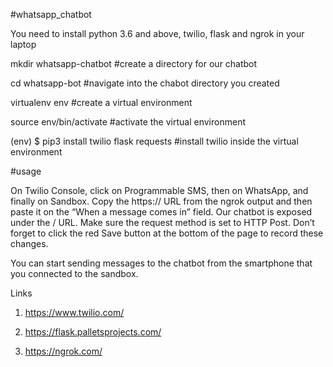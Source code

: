 #whatsapp_chatbot

You need to install 
 python 3.6 and above, twilio, flask and ngrok in your laptop


mkdir whatsapp-chatbot #create a directory for our chatbot

cd whatsapp-bot #navigate into the chabot directory you created

virtualenv env #create a virtual environment

source env/bin/activate #activate the virtual environment

(env) $ pip3 install twilio flask requests #install twilio inside the virtual environment

#usage

On Twilio Console, click on Programmable SMS, then on WhatsApp, and finally on Sandbox. 
Copy the https:// URL from the ngrok output and then paste it on the “When a message comes in” field.
Our chatbot is exposed under the / URL. Make sure the request method is set to HTTP Post. 
Don’t forget to click the red Save button at the bottom of the page to record these changes.

You can start sending messages to the chatbot from the smartphone that you connected to the sandbox. 

Links
1. https://www.twilio.com/

2. https://flask.palletsprojects.com/

3. https://ngrok.com/
